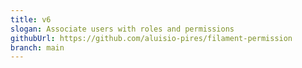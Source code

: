 ```yaml
---
title: v6
slogan: Associate users with roles and permissions
githubUrl: https://github.com/aluisio-pires/filament-permission
branch: main
---
```

